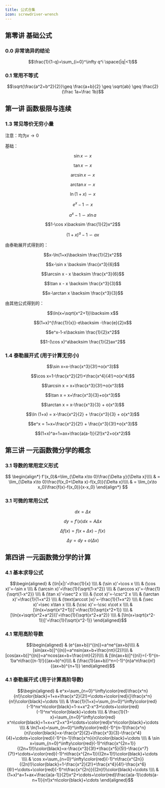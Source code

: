 ```yaml
---
title: 公式合集
icon: screwdriver-wrench
---
```

## 第零讲 基础公式
### 0.0 非常诡异的结论

$$\frac{1}{1-q}=\sum_{i=0}^\infty q^i \space(|q|<1)$$

### 0.1 常用不等式

$$\sqrt{\frac{a^2+b^2}{2}}\geq \frac{a+b}{2} \geq \sqrt{ab} \geq \frac{2}{\frac 1a+\frac 1b}$$
## 第一讲 函数极限与连续
### 1.3 常见等价无穷小量
注意：均为$x\to 0$

基础：

$$\sin x \backsim x $$

$$\tan x \backsim x $$

$$\arcsin x \backsim x $$

$$\arctan x \backsim x $$

$$\ln (1+x) \backsim x$$

$$e^x-1\backsim x$$

$$a^x-1\backsim x\ln a$$

$$1-\cos x\backsim \frac{1}{2}x^2$$

$$(1+x)^a-1 \backsim ax$$

由泰勒展开式得到的：

$$x-\ln(1+x)\backsim \frac{1}{2}x^2$$

$$x-\sin x \backsim \frac{x^3}{6}$$

$$\arcsin x - x \backsim \frac{x^3}{6}$$

$$\tan x - x \backsim \frac{x^3}{3}$$

$$x-\arctan x \backsim \frac{x^3}{3}$$

由其他公式得到的：

$$\ln(x+\sqrt{x^2+1})\backsim x$$

$$(1+x)^{\frac{1}{x}}-e\backsim -\frac{e}{2}x$$

$$e^x-1-x\backsim \frac{1}{2}x^2$$

$$1-(\cos x)^a\backsim \frac{1}{2}ax^2$$

### 1.4 泰勒展开式 (用于计算无穷小)
$$\sin x=x-\frac{x^3}{3!}+o(x^3)$$

$$\cos x=1-\frac{x^2}{2!}+\frac{x^4}{4!}+o(x^4)$$

$$\arcsin x = x+\frac{x^3}{3!}+o(x^3)$$

$$\tan x = x+\frac{x^3}{3}+o(x^3)$$

$$\arctan x = x-\frac{x^3}{3} + o(x^3)$$

$$\ln (1+x) = x-\frac{x^2}{2} + \frac{x^3}{3} + o(x^3)$$

$$e^x = 1+x+\frac{x^2}{2!} + \frac{x^3}{3!}+o(x^3)$$

$$(1+x)^a=1+ax+\frac{a(a-1)}{2!}x^2+o(x^2)$$
## 第三讲 一元函数微分学的概念
### 3.1 导数的常用定义形式


$$
\begin{align*}
f'(x_0)&=\lim_{\Delta x\to 0}\frac{\Delta y}{\Delta x}\\\\
& = \lim_{\Delta x\to 0}\frac{f(x_0+\Delta x)-f(x_0)}{\Delta x}\\\\
& = \lim_{x\to x_0}\frac{f(x)-f(x_0)}{x-x_0}
\end{align*}
$$

### 3.1 可微的常用公式
$$dx = \Delta x$$

$$dy = f'(x)dx = A\Delta x$$

$$\Delta f(x)=f(x+\Delta x)-f(x)$$

$$\Delta y=dy+o(\Delta x)$$
## 第四讲 一元函数微分学的计算
### 4.1 基本求导公式

$$\begin{aligned}
& (\ln|x|)'=\frac{1}{x} \\\\
& (\sin x)'=\cos x \\\\
& (\cos x)'=-\sin x \\\\
& (\arcsin x)'=\frac{1}{\sqrt{1-x^2}} \\\\
& (\arccos x)'=-\frac{1}{\sqrt{1-x^2}} \\\\
& (\tan x)'=\sec^2 x \\\\
& (\cot x)'=-\csc^2 x \\\\
& (\arctan x)'=\frac{1}{1+x^2} \\\\
& (\text{arccot }x)'=-\frac{1}{1+x^2} \\\\
& (\sec x)'=\sec x\tan x \\\\
& (\csc x)'=-\csc x\cot x \\\\
& [\ln(x+\sqrt{x^2+1})]'=\frac{1}{\sqrt{x^2+1}} \\\\
& [\ln(x+\sqrt{x^2+a^2})]'=\frac{1}{\sqrt{x^2+a^2}} \\\\
& [\ln(x+\sqrt{x^2-1})]'=\frac{1}{\sqrt{x^2-1}}
\end{aligned}$$

### 4.1 常用高阶导数

$$\begin{aligned}
    & (e^{ax+b})^{(n)}=a^ne^{ax+b}\\\\
    & [sin(ax+b)]^{(n)}=a^nsin(ax+b+\frac{nπ}{2})\\\\
    & [cos(ax+b)]^{(n)}=a^ncos(ax+b+\frac{nπ}{2})\\\\
    & [\ln(ax+b)]^{(n)}=(-1)^{n-1}a^n\frac{(n-1)!}{(ax+b)^n}\\\\
    & (\frac{1}{ax+b})^n=(-1)^{n}a^n\frac{n!}{(ax+b)^{n+1}}
\end{aligned}$$

### 4.1 泰勒展开式 (用于计算高阶导数)

$$\begin{aligned}
    & e^x=\sum_{n=0}^\infty\color{red}\frac{x^n}{n!}\color{black}=1+x+\frac{x^2}{2!}+\cdots+\color{red}{}\frac{x^n}{n!}\color{black}+\cdots \\\\
    & \frac{1}{1+x}=\sum_{n=0}^\infty\color{red}(-1)^nx^n\color{black}=1-x+x^2-x^3+\cdots+\color{red}(-1)^nx^n\color{black}+\cdots \\\\
    & \frac{1}{1-x}=\sum_{n=0}^\infty\color{red} x^n\color{black}=1+x+x^2+x^3+\cdots+\color{red}x^n\color{black}+\cdots  \\\\
    & \ln(1+x)=\sum_{n=0}^\infty\color{red}(-1)^{n-1}\frac{x^n}{n}\color{black}=x-\frac{x^2}{2}+\frac{x^3}{3}-\frac{x^4}{4}+\cdots+\color{red}(-1)^{n-1}\frac{x^n}{n}\color{black}+\cdots \\\\
    & \sin x=\sum_{n=0}^\infty\color{red}(-1)^n\frac{x^{2n+1}}{(2n+1)!}\color{black}=x-\frac{x^3}{3!}+\frac{x^5}{5!}-\frac{x^7}{7!}+\cdots+\color{red}(-1)^n\frac{x^{2n+1}}{(2n+1)!}\color{black}+\cdots \\\\
    & \cos x=\sum_{n=0}^\infty\color{red}(-1)^n\frac{x^{2n}}{(2n)!}\color{black}=1-\frac{x^2}{2!}+\frac{x^4}{4!}-\frac{x^6}{6!}+\cdots+\color{red}(-1)^n\frac{x^{2n}}{(2n)!}\color{black}+\cdots \\\\
    & (1+x)^a=1+ax+\frac{a(a-1)}{2!}x^2+\cdots+\color{red}\frac{a(a-1)\cdots(a-n+1)}{n!}x^n\color{black}+\cdots
\end{aligned}$$








